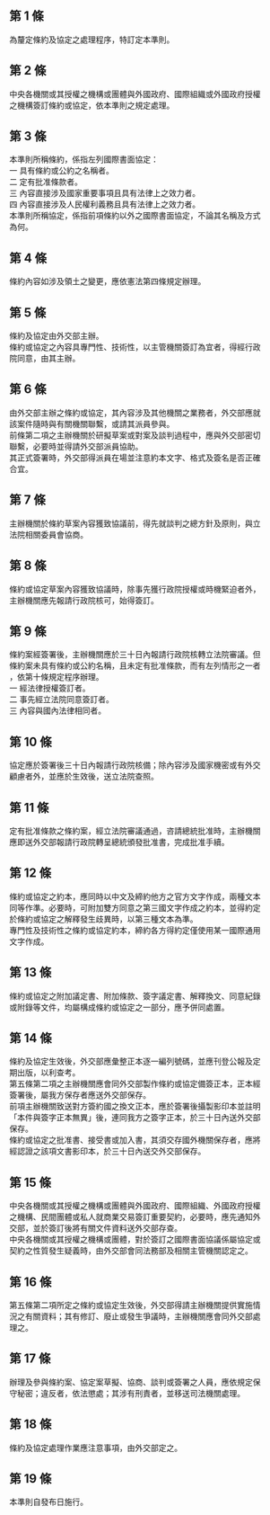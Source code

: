 第 1 條
-------
為釐定條約及協定之處理程序，特訂定本準則。

第 2 條
-------
中央各機關或其授權之機構或團體與外國政府、國際組織或外國政府授權  
之機構簽訂條約或協定，依本準則之規定處理。

第 3 條
-------
本準則所稱條約，係指左列國際書面協定：  
一  具有條約或公約之名稱者。  
二  定有批准條款者。  
三  內容直接涉及國家重要事項且具有法律上之效力者。  
四  內容直接涉及人民權利義務且具有法律上之效力者。  
本準則所稱協定，係指前項條約以外之國際書面協定，不論其名稱及方式  
為何。

第 4 條
-------
條約內容如涉及領土之變更，應依憲法第四條規定辦理。

第 5 條
-------
條約及協定由外交部主辦。  
條約或協定之內容具專門性、技術性，以主管機關簽訂為宜者，得經行政  
院同意，由其主辦。

第 6 條
-------
由外交部主辦之條約或協定，其內容涉及其他機關之業務者，外交部應就  
該案件隨時與有關機關聯繫，或請其派員參與。  
前條第二項之主辦機關於研擬草案或對案及談判過程中，應與外交部密切  
聯繫，必要時並得請外交部派員協助。  
其正式簽署時，外交部得派員在場並注意約本文字、格式及簽名是否正確  
合宜。

第 7 條
-------
主辦機關於條約草案內容獲致協議前，得先就談判之總方針及原則，與立  
法院相關委員會協商。

第 8 條
-------
條約或協定草案內容獲致協議時，除事先獲行政院授權或時機緊迫者外，  
主辦機關應先報請行政院核可，始得簽訂。

第 9 條
-------
條約案經簽署後，主辦機關應於三十日內報請行政院核轉立法院審議。但  
條約案未具有條約或公約名稱，且未定有批准條款，而有左列情形之一者  
，依第十條規定程序辦理。  
一  經法律授權簽訂者。  
二  事先經立法院同意簽訂者。  
三  內容與國內法律相同者。

第 10 條
--------
協定應於簽署後三十日內報請行政院核備；除內容涉及國家機密或有外交  
顧慮者外，並應於生效後，送立法院查照。

第 11 條
--------
定有批准條款之條約案，經立法院審議通過，咨請總統批准時，主辦機關  
應即送外交部報請行政院轉呈總統頒發批准書，完成批准手續。

第 12 條
--------
條約或協定之約本，應同時以中文及締約他方之官方文字作成，兩種文本  
同等作準。必要時，可附加雙方同意之第三國文字作成之約本，並得約定  
於條約或協定之解釋發生歧異時，以第三種文本為準。  
專門性及技術性之條約或協定約本，締約各方得約定僅使用某一國際通用  
文字作成。

第 13 條
--------
條約或協定之附加議定書、附加條款、簽字議定書、解釋換文、同意紀錄  
或附錄等文件，均屬構成條約或協定之一部分，應予併同處置。

第 14 條
--------
條約及協定生效後，外交部應彙整正本逐一編列號碼，並應刊登公報及定  
期出版，以利查考。  
第五條第二項之主辦機關應會同外交部製作條約或協定備簽正本，正本經  
簽署後，屬我方保存者應送外交部保存。  
前項主辦機關致送對方簽約國之換文正本，應於簽署後攝製影印本並註明  
「本件與簽字正本無異」後，連同我方之簽字正本，於三十日內送外交部  
保存。  
條約或協定之批准書、接受書或加入書，其須交存國外機關保存者，應將  
經認證之該項文書影印本，於三十日內送交外交部保存。

第 15 條
--------
中央各機關或其授權之機構或團體與外國政府、國際組織、外國政府授權  
之機構、民間團體或私人就商業交易簽訂重要契約，必要時，應先通知外  
交部，並於簽訂後將有關文件資料送外交部存查。  
中央各機關或其授權之機構或團體，對於簽訂之國際書面協議係屬協定或  
契約之性質發生疑義時，由外交部會同法務部及相關主管機關認定之。

第 16 條
--------
第五條第二項所定之條約或協定生效後，外交部得請主辦機關提供實施情  
況之有關資料；其有修訂、廢止或發生爭議時，主辦機關應會同外交部處  
理之。

第 17 條
--------
辦理及參與條約案、協定案草擬、協商、談判或簽署之人員，應依規定保  
守秘密；違反者，依法懲處；其涉有刑責者，並移送司法機關處理。

第 18 條
--------
條約及協定處理作業應注意事項，由外交部定之。

第 19 條
--------
本準則自發布日施行。


